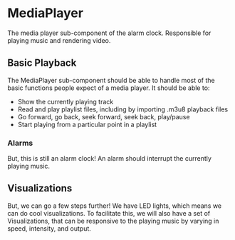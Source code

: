 # MediaPlayer
The media player sub-component of the alarm clock. Responsible for playing music and rendering video. 

## Basic Playback
The MediaPlayer sub-component should be able to handle most of the basic functions people expect
of a media player. It should be able to:
* Show the currently playing track
* Read and play playlist files, including by importing .m3u8 playback files
* Go forward, go back, seek forward, seek back, play/pause
* Start playing from a particular point in a playlist

### Alarms
But, this is still an alarm clock! An alarm should interrupt the currently playing music.

## Visualizations
But, we can go a few steps further! We have LED lights, which means we can do cool visualizations.
To facilitate this, we will also have a set of Visualizations, that can be responsive to the playing
music by varying in speed, intensity, and output.
